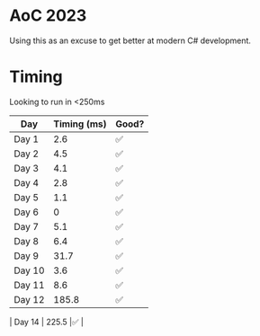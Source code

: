 # AoC 2023

Using this as an excuse to get better at modern C# development.

# Timing

Looking to run in <250ms

| Day    | Timing (ms) | Good? |
|--------|-------------| ----  |
| Day 1  | 2.6         |✅     |
| Day 2  | 4.5         |✅     |
| Day 3  | 4.1         |✅     |
| Day 4  | 2.8         |✅     |
| Day 5  | 1.1         |✅     |
| Day 6  | 0           |✅     |
| Day 7  | 5.1         |✅     |
| Day 8  | 6.4         |✅     |
| Day 9  | 31.7        |✅     |
| Day 10 | 3.6         |✅     |
| Day 11 | 8.6         |✅     |
| Day 12 | 185.8       |✅     |

| Day 14 | 225.5       |✅     |
